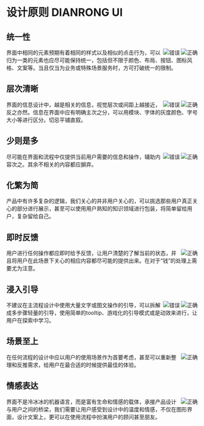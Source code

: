 # 设计原则 DIANRONG UI

## 统一性
 
<img src="../images/guideline/unification-rignt.png" isCorrect alt="正确" align="right"/>

<img src="../images/guideline/unification-wrong.png" isError alt="错误" align="right"/>

界面中相同的元素预期有着相同的样式以及相似的点击行为，可以归为一类的元素也应尽可能保持统一，包括但不限于颜色、布局、按钮、图标风格、文案等。当且仅当为业务或特殊场景服务时，方可打破统一的限制。## 层次清晰

<img src="../images/guideline/hierachy-right.png" isCorrect alt="正确" align="right"/>

<img src="../images/guideline/hierachy-wrong.png" isError alt="错误"  description="分区混乱，层级不明确" align="right"/>
界面的信息设计中，越是相关的信息，视觉层次或间距上越接近，反之亦然。信息在界面中应有明确主次之分，可以用模块、字体的灰度颜色、字号大小等进行区分。切忌平铺直叙。## 少则是多

<img src="../images/guideline/less is more-right.png" isCorrect alt="正确" description="只显示当前操作提示" align="right"/>

<img src="../images/guideline/less is more-wrong.png" isError alt="错误" align="right"/>
尽可能在界面和流程中仅提供当前用户需要的信息和操作，辅助内容次之。其余不相关的内容都应摒弃。## 化繁为简
产品中有许多复杂的逻辑，我们关心的并非用户关心的，可以挑选那些用户真正关心的部分进行展示，甚至可以使用用户熟知的知识领域进行包装，将简单留给用户，复杂留给自己。## 即时反馈

<img src="../images/guideline/feedback-right.png" isCorrect alt="正确" align="right"/>
用户进行任何操作都应即时给予反馈，让用户清楚的了解当前的状态，并且将用户在此场景下关心的相应内容都尽可能的提供出来。在对于“钱”的处理上需要尤为注意。## 浸入引导

<img src="../images/guideline/guidance-right.png" isCorrect alt="正确" align="right"/>

<img src="../images/guideline/guidance-wrong.png" isError alt="错误" align="right"/>
不建议在主流程设计中使用大量文字或图文操作的引导，可以拆解成多步骤轻量的引导，使用简单的tooltip、游戏化的引导模式或是动效来进行，让用户在探索中学习。## 场景至上

<img src="../images/guideline/scene-right.png" isCorrect alt="正确"  description="债权转让时推荐用户使用钱急送" align="right"/>
在任何流程的设计中应以用户的使用场景作为首要考虑，甚至可以重新整理和反推需求，给用户在最合适的时候提供最佳的体验。## 情感表达

<img src="../images/guideline/scene-right.png" isCorrect alt="正确" align="right"/>
界面不是冷冰冰的机器语言，而是富有生命和情感的载体，承接产品设计与用户之间的桥梁，我们需要让用户感受到设计中的温度和情感，不仅在图形界面，设计文案上，更可以在使用流程中扮演用户的顾问甚至朋友。



